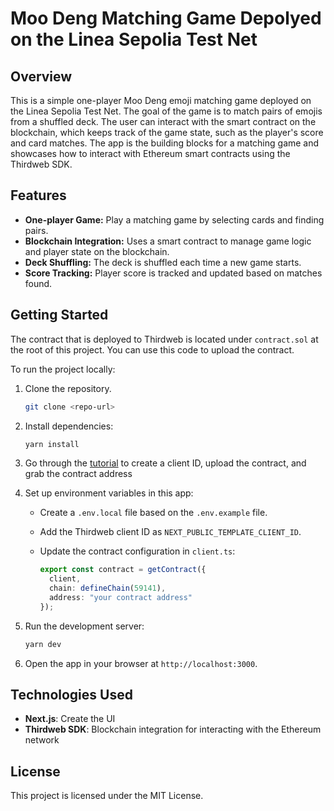 # Moo Deng Matching Game Depolyed on the Linea Sepolia Test Net

## Overview
This is a simple one-player Moo Deng emoji matching game deployed on the Linea Sepolia Test Net. The goal of the game is to match pairs of emojis from a shuffled deck. The user can interact with the smart contract on the blockchain, which keeps track of the game state, such as the player's score and card matches. The app is the building blocks for a matching game and showcases how to interact with Ethereum smart contracts using the Thirdweb SDK.

## Features
- **One-player Game:** Play a matching game by selecting cards and finding pairs.
- **Blockchain Integration:** Uses a smart contract to manage game logic and player state on the blockchain.
- **Deck Shuffling:** The deck is shuffled each time a new game starts.
- **Score Tracking:** Player score is tracked and updated based on matches found.

## Getting Started
The contract that is deployed to Thirdweb is located under `contract.sol` at the root of this project. You can use this code to upload the contract. 

To run the project locally:

1. Clone the repository.
   ```bash
   git clone <repo-url>
   ```

2. Install dependencies:
   ```bash
   yarn install
   ```
3. Go through the [tutorial](https://medium.com/@nfarah86/moo-deng-matching-game-app-36fa901e4e4e) to create a client ID, upload the contract, and grab the contract address

4. Set up environment variables in this app:
   - Create a `.env.local` file based on the `.env.example` file.
   - Add the Thirdweb client ID as `NEXT_PUBLIC_TEMPLATE_CLIENT_ID`.
   - Update the contract configuration in `client.ts`:

     ```typescript
     export const contract = getContract({
       client,
       chain: defineChain(59141),
       address: "your contract address"
     });
     ```

5. Run the development server:
   ```bash
   yarn dev
   ```

6. Open the app in your browser at `http://localhost:3000`.

## Technologies Used
- **Next.js**: Create the UI
- **Thirdweb SDK**: Blockchain integration for interacting with the Ethereum network

## License
This project is licensed under the MIT License.
